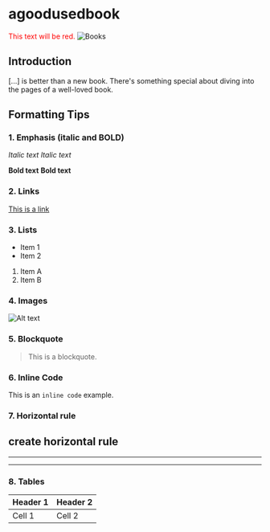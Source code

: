 # agoodusedbook

<span style="color: red;">This text will be red.</span>
![Books](https://www.janclaes.be/wp-content/uploads/2017/08/Banner-Book-byJC-750x278.jpg)

## Introduction

[...] is better than a new book. There's something special about diving into the pages of a well-loved book.

## Formatting Tips

### 1. Emphasis (italic and BOLD)

*Italic text*
_Italic text_

**Bold text**
__Bold text__


### 2. Links

[This is a link](https://github.com/ieatwordsforbreakfast)

### 3. Lists

- Item 1
- Item 2

1. Item A
2. Item B

### 4. Images

![Alt text](image.jpg)

### 5. Blockquote

> This is a blockquote.

### 6. Inline Code

This is an `inline code` example.

### 7. Horizontal rule

create horizontal rule
---

***

___

### 8. Tables

| Header 1 | Header 2 |
|----------|----------|
| Cell 1   | Cell 2   |

